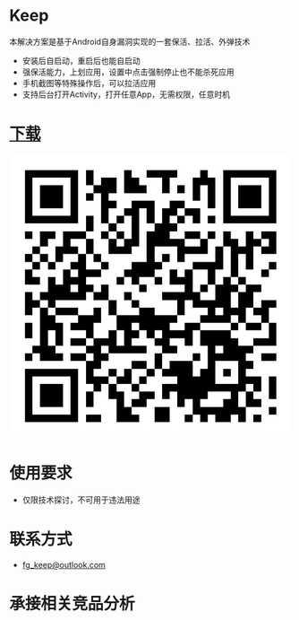 # Keep
本解决方案是基于Android自身漏洞实现的一套保活、拉活、外弹技术

+ 安装后自启动，重启后也能自启动
+ 强保活能力，上划应用，设置中点击强制停止也不能杀死应用
+ 手机截图等特殊操作后，可以拉活应用
+ 支持后台打开Activity，打开任意App，无需权限，任意时机

# [下载](./Keep.apk)
![](./keep.png)

# 使用要求
+ 仅限技术探讨，不可用于违法用途


# 联系方式
+ fg_keep@outlook.com


# 承接相关竞品分析